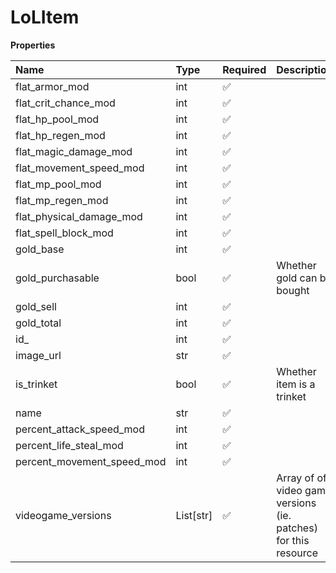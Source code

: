 # LoLItem

**Properties**

| Name                       | Type      | Required | Description                                                     |
| :------------------------- | :-------- | :------- | :-------------------------------------------------------------- |
| flat_armor_mod             | int       | ✅       |                                                                 |
| flat_crit_chance_mod       | int       | ✅       |                                                                 |
| flat_hp_pool_mod           | int       | ✅       |                                                                 |
| flat_hp_regen_mod          | int       | ✅       |                                                                 |
| flat_magic_damage_mod      | int       | ✅       |                                                                 |
| flat_movement_speed_mod    | int       | ✅       |                                                                 |
| flat_mp_pool_mod           | int       | ✅       |                                                                 |
| flat_mp_regen_mod          | int       | ✅       |                                                                 |
| flat_physical_damage_mod   | int       | ✅       |                                                                 |
| flat_spell_block_mod       | int       | ✅       |                                                                 |
| gold_base                  | int       | ✅       |                                                                 |
| gold_purchasable           | bool      | ✅       | Whether gold can be bought                                      |
| gold_sell                  | int       | ✅       |                                                                 |
| gold_total                 | int       | ✅       |                                                                 |
| id\_                       | int       | ✅       |                                                                 |
| image_url                  | str       | ✅       |                                                                 |
| is_trinket                 | bool      | ✅       | Whether item is a trinket                                       |
| name                       | str       | ✅       |                                                                 |
| percent_attack_speed_mod   | int       | ✅       |                                                                 |
| percent_life_steal_mod     | int       | ✅       |                                                                 |
| percent_movement_speed_mod | int       | ✅       |                                                                 |
| videogame_versions         | List[str] | ✅       | Array of of video game versions (ie. patches) for this resource |

<!-- This file was generated by liblab | https://liblab.com/ -->
